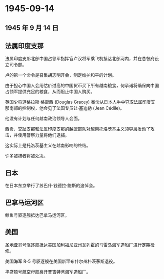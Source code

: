 # 1945-09-14

## 1945 年 9 月 14 日

## 法属印度支那

法属印度支那北部中国占领军指挥官卢汉将军乘飞机抵达北部河内，并在总督府设立司令部。

卢的第一个命令是召集胡志明开会，制定维护和平的计划。

由于担心中国人会用估价过高的中国货币买下所有越南粮食，何承诺将确保向中国占领军提供充足的粮食，从而阻止中国人购买。

英国少将道格拉斯·格雷西 (Douglas Gracey)
奉命从日本人手中夺取法属印度支那南部的控制权，他会见了法国专员让·塞迪勒
(Jean Cédile)。

他没有计划与任何越南政治领导人会面。

西贡、交趾支那和法属印度支那的越盟部队对越南托洛茨基主义领导层发动了攻击，并使用警察力量将他们逮捕。

这实际上是托洛茨基主义在越南影响的终结。

许多被捕者将被处决。

## 日本

在日本东京举行了苏巴什·钱德拉·鲍斯的追悼会。

## 巴拿马运河区

鲸鱼号驱逐舰抵达巴拿马运河区。

## 美国

圣地亚哥号驱逐舰抵达美国加利福尼亚州瓦列霍的马雷岛海军造船厂进行定期检修。

美国海军 R-5 号驱逐舰在美国新罕布什尔州朴茨茅斯退役。

华盛顿号航空母舰离开普吉特湾海军造船厂。

